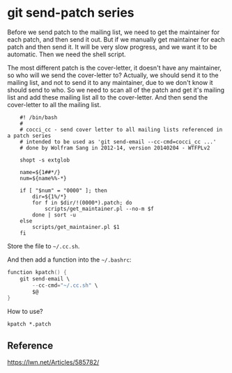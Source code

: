 # git send-patch series

Before we send patch to the mailing list, we need to get the maintainer for each patch, and then send it out. But if we manually get maintainer for each patch and then send it. It will be very slow progress, and we want it to be automatic. Then we need the shell script.

The most different patch is the cover-letter, it doesn't have any maintainer, so who will we send the cover-letter to? Actually, we should send it to the mailing list, and not to send it to any maintainer, due to we don't know it should send to who. So we need to scan all of the patch and get it's mailing list and add these mailing list all to the cover-letter. And then send the cover-letter to all the mailing list.

```Shell
    #! /bin/bash
    #
    # cocci_cc - send cover letter to all mailing lists referenced in a patch series
    # intended to be used as 'git send-email --cc-cmd=cocci_cc ...'
    # done by Wolfram Sang in 2012-14, version 20140204 - WTFPLv2

    shopt -s extglob

    name=${1##*/}
    num=${name%%-*}

    if [ "$num" = "0000" ]; then
        dir=${1%/*}
        for f in $dir/!(0000*).patch; do
            scripts/get_maintainer.pl --no-m $f
        done | sort -u
    else
        scripts/get_maintainer.pl $1
    fi
```

Store the file to `~/.cc.sh`.

And then add a function into the `~/.bashrc`:

```C
function kpatch() {
    git send-email \
        --cc-cmd="~/.cc.sh" \
        $@
}
```

How to use?

```Shell
kpatch *.patch
```



## Reference

https://lwn.net/Articles/585782/
